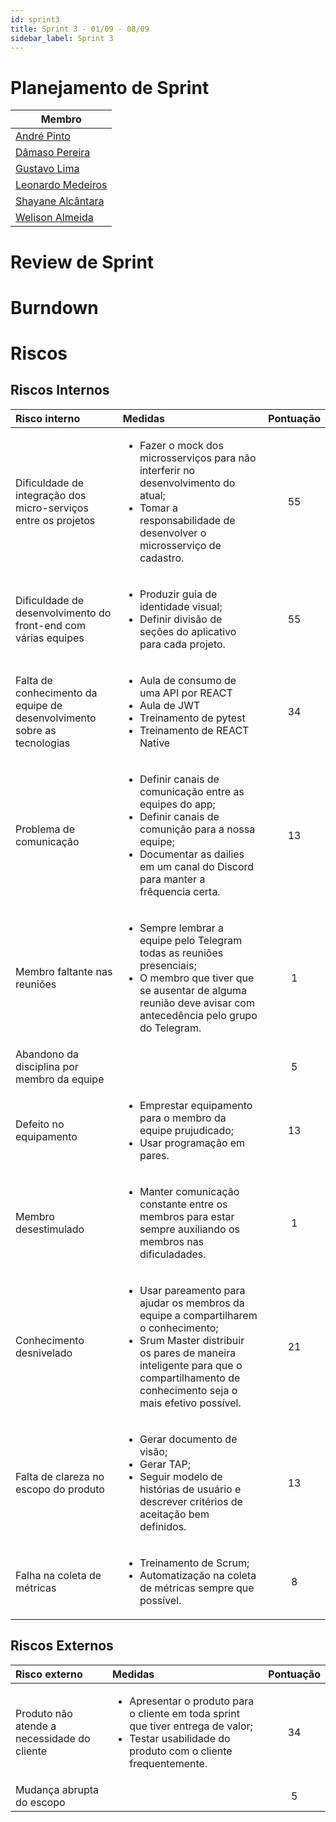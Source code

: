 ```yaml
---
id: sprint3
title: Sprint 3 - 01/09 - 08/09
sidebar_label: Sprint 3
---
```


# Planejamento de Sprint
|Membro|
|----|
|[André Pinto](https://github.com/orgs/fga-eps-mds/people/andrelucax)|
|[Dâmaso Pereira](https://github.com/orgs/fga-eps-mds/people/juniopereirab)|
|[Gustavo Lima](https://github.com/orgs/fga-eps-mds/people/gustavolima00)|
|[Leonardo Medeiros](https://github.com/orgs/fga-eps-mds/people/leomedeiros1)|
|[Shayane Alcântara](https://github.com/orgs/fga-eps-mds/people/shayanealcantara)|
|[Welison Almeida](https://github.com/orgs/fga-eps-mds/people/WelisonR)|

# Review de Sprint

# Burndown

# Riscos
## Riscos Internos
|Risco interno|Medidas|Pontuação|
|:------------|:------|:-------:|
|Dificuldade de integração dos micro-serviços entre os projetos|<ul> <li>Fazer o mock dos microsserviços para não interferir no desenvolvimento do atual;</li> <li>Tomar a responsabilidade de desenvolver o microsserviço de cadastro.</li> </ul>|55|
|Dificuldade de desenvolvimento do front-end com várias equipes|<ul> <li>Produzir guia de identidade visual;</li> <li>Definir divisão de seções do aplicativo para cada projeto.</li> </ul>|55|
|Falta de conhecimento da equipe de desenvolvimento sobre as tecnologias|<ul> <li>Aula de consumo de uma API por REACT</li> <li>Aula de JWT</li> <li>Treinamento de pytest</li> <li>Treinamento de REACT Native</li> </ul>|34|
|Problema de comunicação|<ul> <li>Definir canais de comunicação entre as equipes do app;</li> <li>Definir canais de comunição para a nossa equipe;</li> <li>Documentar as dailies em um canal do Discord para manter a frêquencia certa.</li> </ul>|13|
|Membro faltante nas reuniões|<ul> <li>Sempre lembrar a equipe pelo Telegram todas as reuniões presenciais;</li> <li>O membro que tiver que se ausentar de alguma reunião deve avisar com antecedência pelo grupo do Telegram.</li> </ul>|1|
|Abandono da disciplina por membro da equipe| |5|
|Defeito no equipamento|<ul> <li>Emprestar equipamento para o membro da equipe prujudicado;</li> <li>Usar programação em pares.</li> </ul>|13|
|Membro desestimulado|<ul> <li>Manter comunicação constante entre os membros para estar sempre auxiliando os membros nas dificuladades.</li> </ul>|1|
|Conhecimento desnivelado|<ul> <li>Usar pareamento para ajudar os membros da equipe a compartilharem o conhecimento;</li> <li>Srum Master distribuir os pares de maneira inteligente para que o compartilhamento de conhecimento seja o mais efetivo possível.</li> </ul>|21|
|Falta de clareza no escopo do produto|<ul> <li>Gerar documento de visão;</li> <li>Gerar TAP;</li> <li>Seguir modelo de histórias de usuário e descrever critérios de aceitação bem definidos.</li> </ul>|13|
|Falha na coleta de métricas|<ul> <li>Treinamento de Scrum;</li> <li>Automatização na coleta de métricas sempre que possível.</li> </ul>|8|


## Riscos Externos
|Risco externo|Medidas|Pontuação|
|:------------|:------|:-------:|
|Produto não atende a necessidade do cliente|<ul> <li>Apresentar o produto para o cliente em toda sprint que tiver entrega de valor;</li> <li>Testar usabilidade do produto com o cliente frequentemente.</li> </ul>|34|
|Mudança abrupta do escopo| |5|
